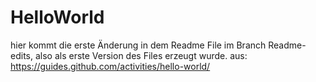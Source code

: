 # HelloWorld
hier kommt die erste Änderung in dem Readme File im Branch Readme-edits, also als erste Version des Files erzeugt wurde.
aus: https://guides.github.com/activities/hello-world/
